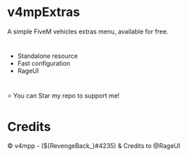 # v4mpExtras
A simple FiveM vehicles extras menu, available for free.

#
- Standalone resource
- Fast configuration
- RageUI
#
⭐ You can Star my repo to support me!

# Credits
© v4mpp - (${RevengeBack_}#4235)
& Credits to @RageUI
